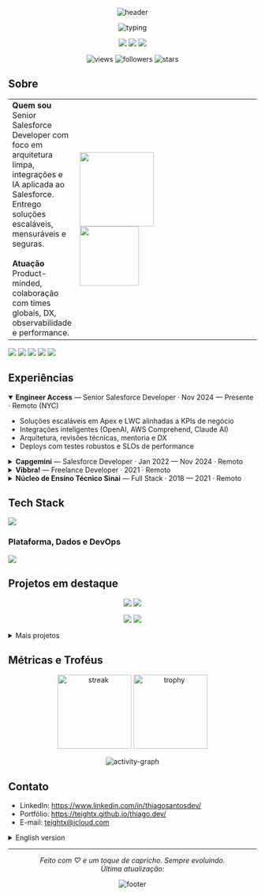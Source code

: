 <!-- Banner -->
<p align="center">
  <img src="https://capsule-render.vercel.app/api?type=waving&color=0:0ea5e9,100:5eead4&height=180&section=header&text=Thiago%20Santos&fontSize=42&fontAlign=50&fontColor=ffffff&animation=fadeIn&fontAlignY=32" alt="header"/>
</p>

<!-- Typing -->
<p align="center">
  <img src="https://readme-typing-svg.demolab.com?font=Inter&weight=700&size=24&pause=1000&color=22D3EE&center=true&vCenter=true&width=980&lines=Thiago+Santos+%E2%80%94+Senior+Salesforce+Developer;Apex+%7C+LWC+%7C+Integra%C3%A7%C3%B5es+%7C+IA+Generativa;Escalabilidade%2C+Qualidade+e+Entrega+Cont%C3%ADnua" alt="typing"/>
</p>

<!-- Links -->
<p align="center">
  <a href="https://www.linkedin.com/in/thiagosantosdev/" target="_blank"><img src="https://img.shields.io/badge/LinkedIn-0A66C2?style=for-the-badge&logo=linkedin&logoColor=white" /></a>
  <a href="mailto:teightx@icloud.com"><img src="https://img.shields.io/badge/Email-0ea5e9?style=for-the-badge&logo=gmail&logoColor=white" /></a>
  <a href="https://teightx.github.io/thiago.dev/" target="_blank"><img src="https://img.shields.io/badge/Portf%C3%B3lio-000000?style=for-the-badge&logo=vercel&logoColor=white" /></a>
</p>

<!-- Counters -->
<p align="center">
  <img src="https://komarev.com/ghpvc/?username=teightx&label=Visualiza%C3%A7%C3%B5es&style=for-the-badge&color=0ea5e9" alt="views"/>
  <img src="https://img.shields.io/github/followers/teightx?label=Seguidores&style=for-the-badge&color=22d3ee" alt="followers"/>
  <img src="https://img.shields.io/github/stars/teightx?affiliations=OWNER&label=Estrelas&style=for-the-badge&color=5eead4" alt="stars"/>
</p>

## Sobre

<table>
  <tr>
    <td>
      <strong>Quem sou</strong><br/>
      Senior Salesforce Developer com foco em arquitetura limpa, integrações e IA aplicada ao Salesforce. Entrego soluções escaláveis, mensuráveis e seguras.
      <br/><br/>
      <strong>Atuação</strong><br/>
      Product-minded, colaboração com times globais, DX, observabilidade e performance.
    </td>
    <td width="380">
      <img src="https://github-readme-stats.vercel.app/api?username=teightx&show_icons=true&theme=tokyonight&hide_title=true&hide_border=true&rank_icon=github" height="150"/>
      <br/>
      <img src="https://github-readme-stats.vercel.app/api/top-langs/?username=teightx&layout=compact&langs_count=10&theme=tokyonight&hide_border=true" height="120"/>
    </td>
  </tr>
</table>

<p>
  <img src="https://img.shields.io/badge/Senior-Experienced-10b981?style=flat-square" />
  <img src="https://img.shields.io/badge/Salesforce-Apex%20%7C%20LWC-0ea5e9?style=flat-square&logo=salesforce&logoColor=white" />
  <img src="https://img.shields.io/badge/Integrations-REST%2FSOAP%20%7C%20Events-22d3ee?style=flat-square" />
  <img src="https://img.shields.io/badge/AI-OpenAI%20%7C%20AWS%20Comprehend%20%7C%20Claude-5eead4?style=flat-square" />
  <img src="https://img.shields.io/badge/Quality-Testing%20%7C%20Observability-8b5cf6?style=flat-square" />
</p>

## Experiências

<details open>
  <summary><strong>Engineer Access</strong> — Senior Salesforce Developer · Nov 2024 — Presente · Remoto (NYC)</summary>
  
  - Soluções escaláveis em Apex e LWC alinhadas a KPIs de negócio
  - Integrações inteligentes (OpenAI, AWS Comprehend, Claude AI)
  - Arquitetura, revisões técnicas, mentoria e DX
  - Deploys com testes robustos e SLOs de performance
</details>

<details>
  <summary><strong>Capgemini</strong> — Salesforce Developer · Jan 2022 — Nov 2024 · Remoto</summary>
  
  - Migração Classic → Lightning (Aura → LWC), de 6s para 3s
  - Recomendação com Einstein GPT (redução de suporte humano)
  - Regras de compartilhamento, segurança e automações em Apex
  - Colaboração com squads globais e entregas contínuas
</details>

<details>
  <summary><strong>Vibbra!</strong> — Freelance Developer · 2021 · Remoto</summary>
  
  - Apps para fitness, otimizações de banco e responsividade
</details>

<details>
  <summary><strong>Núcleo de Ensino Técnico Sinai</strong> — Full Stack · 2018 — 2021 · Remoto</summary>
  
  - Site institucional responsivo; front-end e back-end
</details>

## Tech Stack

<!-- Icon grid -->
<p>
  <img src="https://skillicons.dev/icons?i=salesforce,apex,lightning,js,ts,nodejs,react,angular,java,flutter,dart,py,go" />
</p>

### Plataforma, Dados e DevOps
<p>
  <img src="https://skillicons.dev/icons?i=postgres,mysql,mongodb,redis,aws,gcp,azure,docker,kubernetes,nginx,linux,bash,git,github,gitlab" />
</p>

## Projetos em destaque

<p align="center">
  <a href="https://github.com/teightx/thiago.dev"><img src="https://github-readme-stats.vercel.app/api/pin/?username=teightx&repo=thiago.dev&theme=tokyonight&hide_border=true" /></a>
  <a href="https://github.com/teightx/mymoneybox_flutter"><img src="https://github-readme-stats.vercel.app/api/pin/?username=teightx&repo=mymoneybox_flutter&theme=tokyonight&hide_border=true" /></a>
</p>

<p align="center">
  <a href="https://github.com/teightx/MyMoneyBox"><img src="https://github-readme-stats.vercel.app/api/pin/?username=teightx&repo=MyMoneyBox&theme=tokyonight&hide_border=true" /></a>
  <a href="https://github.com/teightx/lwc-superbadge"><img src="https://github-readme-stats.vercel.app/api/pin/?username=teightx&repo=lwc-superbadge&theme=tokyonight&hide_border=true" /></a>
</p>

<details>
  <summary>Mais projetos</summary>

- API REST Spring Boot: https://github.com/teightx/Api-Rest-Java-Sprintboot-SQL
- Weather App: https://github.com/teightx/Mostrar-Clima
- Tela de Login: https://github.com/teightx/tela-de-login
- Jogo da Velha (JS): https://github.com/teightx/jogo-da-velha-JS
- Calculadora: https://github.com/teightx/calculadora-html
- Simulador de Fogo 16 bits (JS): https://github.com/teightx/simulador-de-fogo-16-bits-JS

</details>

## Métricas e Troféus

<p align="center">
  <img height="150" src="https://streak-stats.demolab.com?user=teightx&theme=tokyonight&hide_border=true" alt="streak"/>
  <img height="150" src="https://github-profile-trophy.vercel.app/?username=teightx&theme=onestar&no-bg=true&no-frame=true&row=1&column=7" alt="trophy"/>
</p>

<p align="center">
  <img src="https://github-readme-activity-graph.vercel.app/graph?username=teightx&bg_color=0d1117&color=22d3ee&line=5eead4&point=ffffff&area=true&hide_border=true" alt="activity-graph"/>
</p>

<!-- Opcional: snake (requer Actions) -->
<!--
<p align="center">
  <img src="https://raw.githubusercontent.com/teightx/teightx/output/github-contribution-grid-snake.svg" alt="snake"/>
</p>
-->

## Contato

- LinkedIn: https://www.linkedin.com/in/thiagosantosdev/
- Portfólio: https://teightx.github.io/thiago.dev/
- E-mail: teightx@icloud.com

<details>
  <summary>English version</summary>

Senior Salesforce Developer focused on Apex, LWC and AI-powered integrations. I value clean architecture, observability and developer experience. Open to collaboration and mentoring.

</details>

---

<p align="center">
  <i>Feito com ♡ e um toque de capricho. Sempre evoluindo.</i><br/>
  <i>Última atualização: <!-- atualize a data manualmente quando editar --></i>
</p>

<p align="center">
  <img src="https://capsule-render.vercel.app/api?type=waving&color=0:5eead4,100:0ea5e9&height=120&section=footer" alt="footer"/>
</p>



